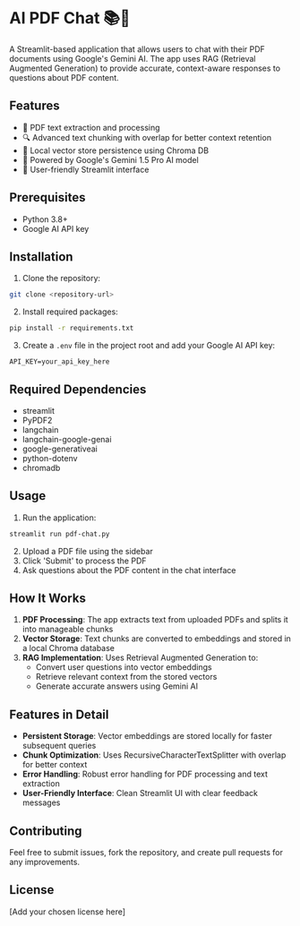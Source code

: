  # AI PDF Chat 📚💬

A Streamlit-based application that allows users to chat with their PDF documents using Google's Gemini AI. The app uses RAG (Retrieval Augmented Generation) to provide accurate, context-aware responses to questions about PDF content.

## Features

- 📄 PDF text extraction and processing
- 🔍 Advanced text chunking with overlap for better context retention
- 💾 Local vector store persistence using Chroma DB
- 🤖 Powered by Google's Gemini 1.5 Pro AI model
- 📱 User-friendly Streamlit interface

## Prerequisites

- Python 3.8+
- Google AI API key

## Installation

1. Clone the repository: 
```bash
git clone <repository-url>
```

2. Install required packages:
```bash
pip install -r requirements.txt
```

3. Create a `.env` file in the project root and add your Google AI API key:
```
API_KEY=your_api_key_here
```

## Required Dependencies

- streamlit
- PyPDF2
- langchain
- langchain-google-genai
- google-generativeai
- python-dotenv
- chromadb

## Usage

1. Run the application:
```bash
streamlit run pdf-chat.py
```

2. Upload a PDF file using the sidebar
3. Click 'Submit' to process the PDF
4. Ask questions about the PDF content in the chat interface

## How It Works

1. **PDF Processing**: The app extracts text from uploaded PDFs and splits it into manageable chunks
2. **Vector Storage**: Text chunks are converted to embeddings and stored in a local Chroma database
3. **RAG Implementation**: Uses Retrieval Augmented Generation to:
   - Convert user questions into vector embeddings
   - Retrieve relevant context from the stored vectors
   - Generate accurate answers using Gemini AI

## Features in Detail

- **Persistent Storage**: Vector embeddings are stored locally for faster subsequent queries
- **Chunk Optimization**: Uses RecursiveCharacterTextSplitter with overlap for better context
- **Error Handling**: Robust error handling for PDF processing and text extraction
- **User-Friendly Interface**: Clean Streamlit UI with clear feedback messages

## Contributing

Feel free to submit issues, fork the repository, and create pull requests for any improvements.

## License

[Add your chosen license here]
